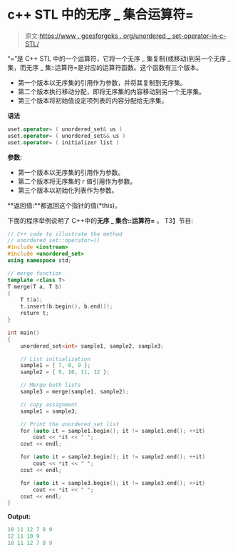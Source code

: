 # c++ STL 中的无序 _ 集合运算符=

> 原文:[https://www . geesforgeks . org/unordered _ set-operator-in-c-STL/](https://www.geeksforgeeks.org/unordered_set-operator-in-c-stl/)

“=”是 C++ STL 中的一个运算符，它将一个无序 _ 集复制(或移动)到另一个无序 _ 集，而无序 _ 集::运算符=是对应的运算符函数。这个函数有三个版本。

*   第一个版本以无序集的引用作为参数，并将其复制到无序集。
*   第二个版本执行移动分配，即将无序集的内容移动到另一个无序集。
*   第三个版本将初始值设定项列表的内容分配给无序集。

**语法**

```cpp
uset.operator= ( unordered_set& us )
uset.operator= ( unordered_set&& us )
uset.operator= ( initializer list )

```

**参数:**

*   第一个版本以无序集的引用作为参数。
*   第二个版本将无序集的 r 值引用作为参数。
*   第三个版本以初始化列表作为参数。

**返回值:**都返回这个指针的值(*this)。

下面的程序举例说明了 C++中的**无序 _ 集合::运算符=** 。
T3】节目:

```cpp
// C++ code to illustrate the method 
// unordered_set::operator=()
#include <iostream>
#include <unordered_set>
using namespace std;

// merge function
template <class T>
T merge(T a, T b)
{
    T t(a);
    t.insert(b.begin(), b.end());
    return t;
}

int main()
{
    unordered_set<int> sample1, sample2, sample3;

    // List initialization
    sample1 = { 7, 8, 9 };
    sample2 = { 9, 10, 11, 12 };

    // Merge both lists
    sample3 = merge(sample1, sample2);

    // copy assignment 
    sample1 = sample3;

    // Print the unordered_set list
    for (auto it = sample1.begin(); it != sample1.end(); ++it)
        cout << *it << " ";
    cout << endl;

    for (auto it = sample2.begin(); it != sample2.end(); ++it)
        cout << *it << " ";
    cout << endl;

    for (auto it = sample3.begin(); it != sample3.end(); ++it)
        cout << *it << " ";
    cout << endl;
}
```

**Output:**

```cpp
10 11 12 7 8 9 
12 11 10 9 
10 11 12 7 8 9

```